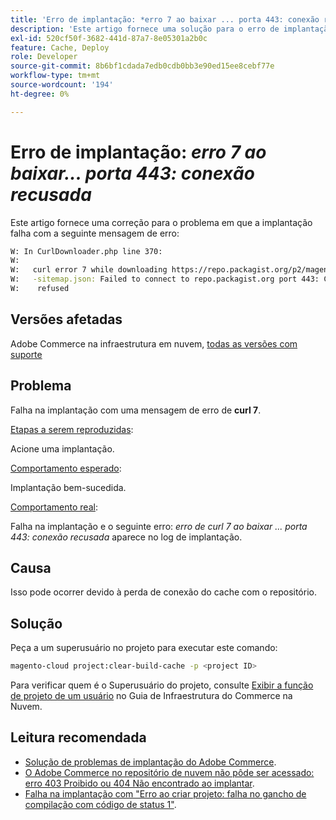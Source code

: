 ```yaml
---
title: 'Erro de implantação: *erro 7 ao baixar ... porta 443: conexão recusada*'
description: 'Este artigo fornece uma solução para o erro de implantação: *"erro 7 ao baixar ... porta 443: conexão recusada"*.'
exl-id: 520cf50f-3682-441d-87a7-8e05301a2b0c
feature: Cache, Deploy
role: Developer
source-git-commit: 8b6bf1cdada7edb0cdb0bb3e90ed15ee8cebf77e
workflow-type: tm+mt
source-wordcount: '194'
ht-degree: 0%

---
```


# Erro de implantação: *erro 7 ao baixar... porta 443: conexão recusada*

Este artigo fornece uma correção para o problema em que a implantação falha com a seguinte mensagem de erro:

```bash
W: In CurlDownloader.php line 370:
W:
W:   curl error 7 while downloading https://repo.packagist.org/p2/magento/module
W:   -sitemap.json: Failed to connect to repo.packagist.org port 443: Connection
W:    refused
```

## Versões afetadas

Adobe Commerce na infraestrutura em nuvem, [todas as versões com suporte](https://www.adobe.com/content/dam/cc/en/legal/terms/enterprise/pdfs/Adobe-Commerce-Software-Lifecycle-Policy.pdf)

## Problema

Falha na implantação com uma mensagem de erro de **curl 7**.

<u>Etapas a serem reproduzidas</u>:

Acione uma implantação.

<u>Comportamento esperado</u>:

Implantação bem-sucedida.

<u>Comportamento real</u>:

Falha na implantação e o seguinte erro: *erro de curl 7 ao baixar ... porta 443: conexão recusada* aparece no log de implantação.

## Causa

Isso pode ocorrer devido à perda de conexão do cache com o repositório.

## Solução

Peça a um superusuário no projeto para executar este comando:

```bash
magento-cloud project:clear-build-cache -p <project ID>
```

Para verificar quem é o Superusuário do projeto, consulte [Exibir a função de projeto de um usuário](/docs/commerce-cloud-service/user-guide/project/user-access.html?lang=en#view-a-user’s-project-role) no Guia de Infraestrutura do Commerce na Nuvem.

## Leitura recomendada

* [Solução de problemas de implantação do Adobe Commerce](/docs/commerce-knowledge-base/kb/troubleshooting/deployment/magento-deployment-troubleshooter.html).
* [O Adobe Commerce no repositório de nuvem não pôde ser acessado: erro 403 Proibido ou 404 Não encontrado ao implantar](/docs/commerce-knowledge-base/kb/troubleshooting/deployment/magento-commerce-cloud-repo-could-not-be-accessed-403-forbidden-or-404-not-found-error-when-deploying.html).
* [Falha na implantação com &quot;Erro ao criar projeto: falha no gancho de compilação com código de status 1&quot;](/docs/commerce-knowledge-base/kb/troubleshooting/deployment/deployment-fails-with-error-building-project-the-build-hook-failed-with-status-code-1.html).
